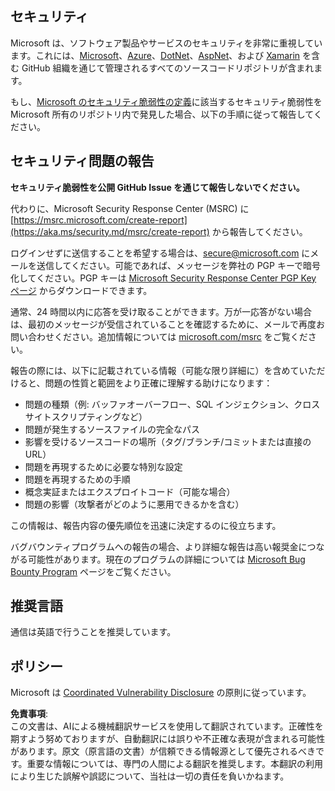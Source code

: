 ## セキュリティ

Microsoft は、ソフトウェア製品やサービスのセキュリティを非常に重視しています。これには、[Microsoft](https://github.com/Microsoft)、[Azure](https://github.com/Azure)、[DotNet](https://github.com/dotnet)、[AspNet](https://github.com/aspnet)、および [Xamarin](https://github.com/xamarin) を含む GitHub 組織を通じて管理されるすべてのソースコードリポジトリが含まれます。

もし、[Microsoft のセキュリティ脆弱性の定義](https://aka.ms/security.md/definition)に該当するセキュリティ脆弱性を Microsoft 所有のリポジトリ内で発見した場合、以下の手順に従って報告してください。

## セキュリティ問題の報告

**セキュリティ脆弱性を公開 GitHub Issue を通じて報告しないでください。**

代わりに、Microsoft Security Response Center (MSRC) に [https://msrc.microsoft.com/create-report](https://aka.ms/security.md/msrc/create-report) から報告してください。

ログインせずに送信することを希望する場合は、[secure@microsoft.com](mailto:secure@microsoft.com) にメールを送信してください。可能であれば、メッセージを弊社の PGP キーで暗号化してください。PGP キーは [Microsoft Security Response Center PGP Key ページ](https://aka.ms/security.md/msrc/pgp) からダウンロードできます。

通常、24 時間以内に応答を受け取ることができます。万が一応答がない場合は、最初のメッセージが受信されていることを確認するために、メールで再度お問い合わせください。追加情報については [microsoft.com/msrc](https://www.microsoft.com/msrc) をご覧ください。

報告の際には、以下に記載されている情報（可能な限り詳細に）を含めていただけると、問題の性質と範囲をより正確に理解する助けになります：

  * 問題の種類（例: バッファオーバーフロー、SQL インジェクション、クロスサイトスクリプティングなど）
  * 問題が発生するソースファイルの完全なパス
  * 影響を受けるソースコードの場所（タグ/ブランチ/コミットまたは直接の URL）
  * 問題を再現するために必要な特別な設定
  * 問題を再現するための手順
  * 概念実証またはエクスプロイトコード（可能な場合）
  * 問題の影響（攻撃者がどのように悪用できるかを含む）

この情報は、報告内容の優先順位を迅速に決定するのに役立ちます。

バグバウンティプログラムへの報告の場合、より詳細な報告は高い報奨金につながる可能性があります。現在のプログラムの詳細については [Microsoft Bug Bounty Program](https://aka.ms/security.md/msrc/bounty) ページをご覧ください。

## 推奨言語

通信は英語で行うことを推奨しています。

## ポリシー

Microsoft は [Coordinated Vulnerability Disclosure](https://aka.ms/security.md/cvd) の原則に従っています。

**免責事項**:  
この文書は、AIによる機械翻訳サービスを使用して翻訳されています。正確性を期すよう努めておりますが、自動翻訳には誤りや不正確な表現が含まれる可能性があります。原文（原言語の文書）が信頼できる情報源として優先されるべきです。重要な情報については、専門の人間による翻訳を推奨します。本翻訳の利用により生じた誤解や誤認について、当社は一切の責任を負いかねます。